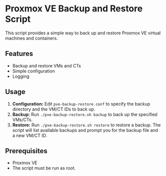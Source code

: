 # Proxmox VE Backup and Restore Script

This script provides a simple way to back up and restore Proxmox VE virtual machines and containers.

## Features

- Backup and restore VMs and CTs
- Simple configuration
- Logging

## Usage

1.  **Configuration:** Edit `pve-backup-restore.conf` to specify the backup directory and the VM/CT IDs to back up.
2.  **Backup:** Run `./pve-backup-restore.sh backup` to back up the specified VMs/CTs.
3.  **Restore:** Run `./pve-backup-restore.sh restore` to restore a backup. The script will list available backups and prompt you for the backup file and a new VM/CT ID.

## Prerequisites

- Proxmox VE
- The script must be run as root.
